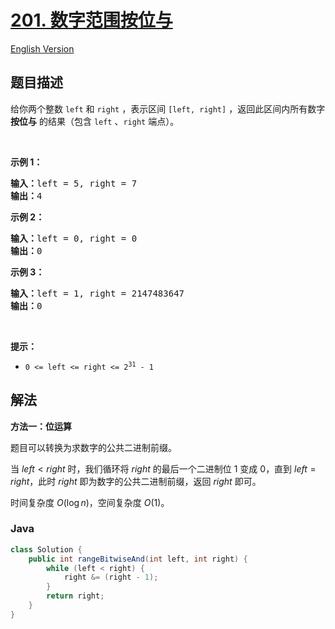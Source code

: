 # [201. 数字范围按位与](https://leetcode.cn/problems/bitwise-and-of-numbers-range)

[English Version](/solution/0200-0299/0201.Bitwise%20AND%20of%20Numbers%20Range/README_EN.md)

## 题目描述

<p>给你两个整数 <code>left</code> 和 <code>right</code> ，表示区间 <code>[left, right]</code> ，返回此区间内所有数字 <strong>按位与</strong> 的结果（包含 <code>left</code> 、<code>right</code> 端点）。</p>

<p> </p>

<p><strong>示例 1：</strong></p>

<pre>
<strong>输入：</strong>left = 5, right = 7
<strong>输出：</strong>4
</pre>

<p><strong>示例 2：</strong></p>

<pre>
<strong>输入：</strong>left = 0, right = 0
<strong>输出：</strong>0
</pre>

<p><strong>示例 3：</strong></p>

<pre>
<strong>输入：</strong>left = 1, right = 2147483647
<strong>输出：</strong>0
</pre>

<p> </p>

<p><strong>提示：</strong></p>

<ul>
	<li><code>0 <= left <= right <= 2<sup>31</sup> - 1</code></li>
</ul>

## 解法

**方法一：位运算**

题目可以转换为求数字的公共二进制前缀。

当 $left \lt right$ 时，我们循环将 $right$ 的最后一个二进制位 $1$ 变成 $0$，直到 $left = right$，此时 $right$ 即为数字的公共二进制前缀，返回 $right$ 即可。

时间复杂度 $O(\log n)$，空间复杂度 $O(1)$。

### **Java**

```java
class Solution {
    public int rangeBitwiseAnd(int left, int right) {
        while (left < right) {
            right &= (right - 1);
        }
        return right;
    }
}
```
